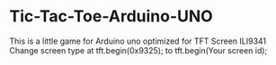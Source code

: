 # Tic-Tac-Toe-Arduino-UNO
This is a little game for Arduino uno optimized for TFT Screen ILI9341 
Change screen type at tft.begin(0x9325); to tft.begin(Your screen id);
